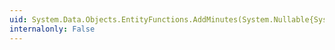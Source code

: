 ```yaml
---
uid: System.Data.Objects.EntityFunctions.AddMinutes(System.Nullable{System.TimeSpan},System.Nullable{System.Int32})
internalonly: False
---
```

